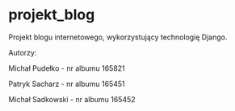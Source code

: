 # projekt_blog

Projekt blogu internetowego, wykorzystujący technologię Django.


Autorzy:

Michał Pudełko - nr albumu 165821

Patryk Sacharz - nr albumu 165451

Michał Sadkowski - nr albumu 165452
